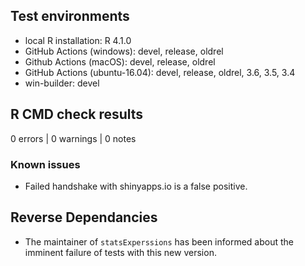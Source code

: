## Test environments

* local R installation:          R 4.1.0
* GitHub Actions (windows):      devel, release, oldrel
* Github Actions (macOS):        devel, release, oldrel
* GitHub Actions (ubuntu-16.04): devel, release, oldrel, 3.6, 3.5, 3.4
* win-builder:                   devel


## R CMD check results

0 errors | 0 warnings | 0 notes

### Known issues

- Failed handshake with shinyapps.io is a false positive.



## Reverse Dependancies 

- The maintainer of `statsExperssions` has been informed about the imminent failure of tests with this new version.